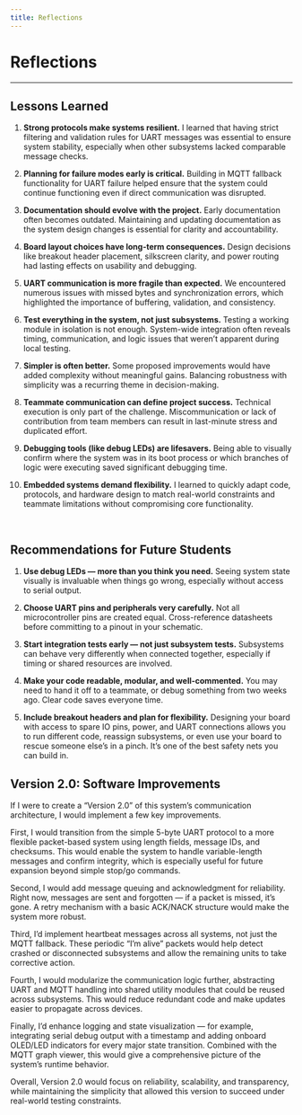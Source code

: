 ```yaml
---
title: Reflections
---
```


# Reflections

---

## Lessons Learned

1. **Strong protocols make systems resilient.**
  I learned that having strict filtering and validation rules for UART messages was essential to ensure system stability, especially when other subsystems lacked comparable message checks.

2. **Planning for failure modes early is critical.**
  Building in MQTT fallback functionality for UART failure helped ensure that the system could continue functioning even if direct communication was disrupted.

3. **Documentation should evolve with the project.**
  Early documentation often becomes outdated. Maintaining and updating documentation as the system design changes is essential for clarity and accountability.

4. **Board layout choices have long-term consequences.**
  Design decisions like breakout header placement, silkscreen clarity, and power routing had lasting effects on usability and debugging.

5. **UART communication is more fragile than expected.**
  We encountered numerous issues with missed bytes and synchronization errors, which highlighted the importance of buffering, validation, and consistency.

6. **Test everything in the system, not just subsystems.**
  Testing a working module in isolation is not enough. System-wide integration often reveals timing, communication, and logic issues that weren’t apparent during local testing.

7. **Simpler is often better.**
  Some proposed improvements would have added complexity without meaningful gains. Balancing robustness with simplicity was a recurring theme in decision-making.

8. **Teammate communication can define project success.**
  Technical execution is only part of the challenge. Miscommunication or lack of contribution from team members can result in last-minute stress and duplicated effort.

9. **Debugging tools (like debug LEDs) are lifesavers.**
  Being able to visually confirm where the system was in its boot process or which branches of logic were executing saved significant debugging time.

10. **Embedded systems demand flexibility.**
  I learned to quickly adapt code, protocols, and hardware design to match real-world constraints and teammate limitations without compromising core functionality.

<br>

## Recommendations for Future Students

1. **Use debug LEDs — more than you think you need.**
  Seeing system state visually is invaluable when things go wrong, especially without access to serial output.

2. **Choose UART pins and peripherals very carefully.**
  Not all microcontroller pins are created equal. Cross-reference datasheets before committing to a pinout in your schematic.

3. **Start integration tests early — not just subsystem tests.**
  Subsystems can behave very differently when connected together, especially if timing or shared resources are involved.

4. **Make your code readable, modular, and well-commented.**
  You may need to hand it off to a teammate, or debug something from two weeks ago. Clear code saves everyone time.

5. **Include breakout headers and plan for flexibility.**
  Designing your board with access to spare IO pins, power, and UART connections allows you to run different code, reassign subsystems, or even use your board to rescue someone else’s in a pinch. It’s one of the best safety nets you can build in.

## Version 2.0: Software Improvements

If I were to create a “Version 2.0” of this system’s communication architecture, I would implement a few key improvements.

First, I would transition from the simple 5-byte UART protocol to a more flexible packet-based system using length fields, message IDs, and checksums. This would enable the system to handle variable-length messages and confirm integrity, which is especially useful for future expansion beyond simple stop/go commands.

Second, I would add message queuing and acknowledgment for reliability. Right now, messages are sent and forgotten — if a packet is missed, it’s gone. A retry mechanism with a basic ACK/NACK structure would make the system more robust.

Third, I’d implement heartbeat messages across all systems, not just the MQTT fallback. These periodic “I’m alive” packets would help detect crashed or disconnected subsystems and allow the remaining units to take corrective action.

Fourth, I would modularize the communication logic further, abstracting UART and MQTT handling into shared utility modules that could be reused across subsystems. This would reduce redundant code and make updates easier to propagate across devices.

Finally, I’d enhance logging and state visualization — for example, integrating serial debug output with a timestamp and adding onboard OLED/LED indicators for every major state transition. Combined with the MQTT graph viewer, this would give a comprehensive picture of the system’s runtime behavior.

Overall, Version 2.0 would focus on reliability, scalability, and transparency, while maintaining the simplicity that allowed this version to succeed under real-world testing constraints.
